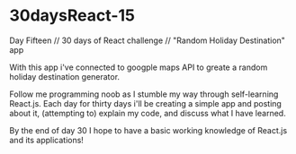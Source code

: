 # 30daysReact-15
Day Fifteen // 30 days of React challenge // "Random Holiday Destination" app

With this app i've connected to googple maps API to greate a random holiday destination generator.

Follow me programming noob as I stumble my way through self-learning React.js. Each day for thirty days i'll be creating a simple app and posting about it, (attempting to) explain my code, and discuss what I have learned.

By the end of day 30 I hope to have a basic working knowledge of React.js and its applications!
